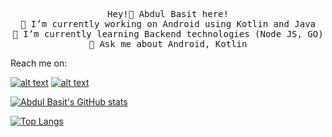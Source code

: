 <p align="center">
  <samp>
    Hey!👋 Abdul Basit here!  <br>
    🔭 I’m currently working on Android using Kotlin and Java <br>
    🌱 I’m currently learning Backend technologies (Node JS, GO) <br>
    💬 Ask me about Android, Kotlin <br>
  </samp>
</p>


Reach me on:

[![alt text](https://img.icons8.com/color/48/000000/twitter--v2.png)](https://twitter.com/abdul6basit)
[![alt text](https://img.icons8.com/color/48/000000/linkedin.png)](https://www.linkedin.com/in/abdul-basit-malik-abm/)

[![Abdul Basit's GitHub stats](https://github-readme-stats.vercel.app/api?username=ba6ba&count_private=true&hide=stars,contribs&show_icons=true&theme=vision-friendly-dark)](https://github.com/anuraghazra/github-readme-stats)

[![Top Langs](https://github-readme-stats-five-lake-47.vercel.app/api/top-langs/?username=ba6ba&hide=html,java&layout=compact&theme=vision-friendly-dark)](https://github.com/anuraghazra/github-readme-stats)

<!--
**ba6ba/ba6ba** is a ✨ _special_ ✨ repository because its `README.md` (this file) appears on your GitHub profile.
-->
